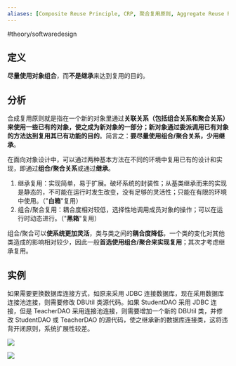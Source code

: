 ```yaml
---
aliases: [Composite Reuse Principle, CRP, 聚合复用原则, Aggregate Reuse Principle, CARP]
---
```

#theory/softwaredesign

## 定义

**尽量使用对象组合**，而**不是继承**来达到复用的目的。

## 分析

合成复用原则就是指在一个新的对象里通过**关联关系（包括组合关系和聚合关系）**来使用一些已有的对象，使之成为新对象的一部分；新对象**通过委派调用已有对象的方法达到复用其已有功能的目的**。简言之：**要尽量使用组合/聚合关系，少用继承**。

在面向对象设计中，可以通过两种基本方法在不同的环境中复用已有的设计和实现，即通过**组合/聚合关系**或通过**继承**。

1.  继承复用：实现简单，易于扩展。破坏系统的封装性；从基类继承而来的实现是静态的，不可能在运行时发生改变，没有足够的灵活性；只能在有限的环境中使用。（"**白箱**"复用）
2.  组合/聚合复用：耦合度相对较低，选择性地调用成员对象的操作；可以在运行时动态进行。（"**黑箱**"复用）

组合/聚合可以**使系统更加灵活**，类与类之间的**耦合度降低**，一个类的变化对其他类造成的影响相对较少，因此一般**首选使用组合/聚合来实现复用**；其次才考虑继承复用。

## 实例

如果需要更换数据库连接方式，如原来采用 JDBC 连接数据库，现在采用数据库连接池连接，则需要修改 DBUtil 类源代码。如果 StudentDAO 采用 JDBC 连接，但是 TeacherDAO 采用连接池连接，则需要增加一个新的 DBUtil 类，并修改 StudentDAO 或 TeacherDAO 的源代码，使之继承新的数据库连接类，这将违背开闭原则，系统扩展性较差。

![](https://spricoder.oss-cn-shanghai.aliyuncs.com/2021-Software-System-Design/img/lec01/15.png)

![](https://spricoder.oss-cn-shanghai.aliyuncs.com/2021-Software-System-Design/img/lec01/16.png)